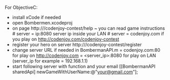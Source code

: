 For ObjectiveC:
- install xCode if needed
- open Bombermen.xcodeproj
- on page http://<server>/codenjoy-contest/help
    ~ you can read game instructions
        # server = ip:8080 server ip inside your LAN
        # server = codenjoy.com if you play on http://codenjoy.com/codenjoy-contest
- register your hero on server http://<server>/codenjoy-contest/register
- change server URL if needed in BombermanAPI.m
    = codenjoy.com:80 for play on http://codenjoy.com
    = <server_ip>:8080 for play on LAN (server_ip for example = 192.168.1.1)
- start following server with function and your email
    [[BombermanAPI sharedApi] newGameWithUserName:@"your@gmail.com"];



